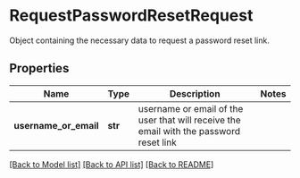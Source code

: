 # RequestPasswordResetRequest

Object containing the necessary data to request a password reset link.

## Properties

| Name                  | Type    | Description                                                                            | Notes |
| --------------------- | ------- | -------------------------------------------------------------------------------------- | ----- |
| **username_or_email** | **str** | username or email of the user that will receive the email with the password reset link |

[[Back to Model list]](../README.md#documentation-for-models) [[Back to API list]](../README.md#documentation-for-api-endpoints) [[Back to README]](../README.md)
